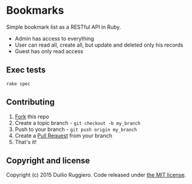# Bookmarks

Simple bookmark list as a RESTful API in Ruby.

* Admin has access to everything
* User can read all, create all, but update and deleted only his records
* Guest has only read access

## Exec tests

```
rake spec
```

## Contributing

1. [Fork](https://help.github.com/articles/fork-a-repo) this repo
2. Create a topic branch - `git checkout -b my_branch`
3. Push to your branch - `git push origin my_branch`
4. Create a [Pull Request](http://help.github.com/pull-requests/) from your
   branch
5. That's it!

## Copyright and license

Copyright (c) 2015 Duilio Ruggiero. Code released under [the MIT license](LICENSE).
